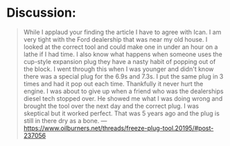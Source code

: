 # Discussion:
>While I applaud your finding the article I have to agree with Ican. I am very tight with the Ford dealership that was near my old house. I looked at the correct tool and could make one in under an hour on a lathe if I had time. I also know what happens when someone uses the cup-style expansion plug they have a nasty habit of popping out of the block. I went through this when I was younger and didn't know there was a special plug for the 6.9s and 7.3s. I put the same plug in 3 times and had it pop out each time. Thankfully it never hurt the engine. I was about to give up when a friend who was the dealerships diesel tech stopped over. He showed me what I was doing wrong and brought the tool over the next day and the correct plug. I was skeptical but it worked perfect. That was 5 years ago and the plug is still in there dry as a bone.
—https://www.oilburners.net/threads/freeze-plug-tool.20195/#post-237056
